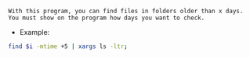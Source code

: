 `With this program, you can find files in folders older than x days.
You must show on the program how days you want to check.`

- Example:

```bash
find $i -mtime +5 | xargs ls -ltr;
```
